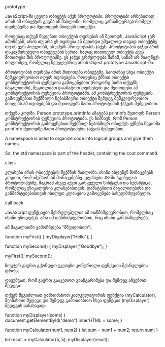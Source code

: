 prototype

JavaScript-ში ყველა ობიექტს აქვს პროტოტიპი. პროტოტიპი არსებითად არის ამ ობიექტის გეგმა ან შაბლონი, რომელიც განსაზღვრავს რომელ თვისებებსა და მეთოდებს მიიღებს ობიექტი.

როდესაც თქვენ წვდებით ობიექტის თვისებას ან მეთოდს, JavaScript ჯერ ამოწმებს, არის თუ არა ეს თვისება ან მეთოდი უშუალოდ თავად ობიექტზე. თუ ის ვერ პოულობს, ის ეძებს პროტოტიპის ჯაჭვს. პროტოტიპის ჯაჭვი არის დაკავშირებული ობიექტების სერია, სადაც თითოეულ ობიექტს აქვს მითითება მის პროტოტიპზე. ეს ჯაჭვი გრძელდება მანამ, სანამ არ მიაღწევს ბოლომდე, რომელიც ჩვეულებრივ არის Object.prototype JavaScript-ში.

პროტოტიპის თვისება არის მითითება ობიექტზე, საიდანაც სხვა ობიექტი მემკვიდრეობით იღებს თვისებებს. როდესაც ქმნით ობიექტს კონსტრუქტორის ფუნქციის გამოყენებით (როგორც პირი თქვენს მაგალითში), შეგიძლიათ დაამატოთ თვისებები და მეთოდები ამ კონსტრუქტორის ფუნქციის პროტოტიპში. ამ კონსტრუქტორის ფუნქციის გამოყენებით შექმნილი ნებისმიერი ობიექტი შემდეგ მემკვიდრეობით მიიღებს ამ თვისებებს და მეთოდებს მათი პროტოტიპის ჯაჭვის მეშვეობით.

თქვენს კოდში, Person.prototype.printInfo ამატებს printInfo მეთოდს Person კონსტრუქტორის ფუნქციის პროტოტიპს. ეს ნიშნავს, რომ Person კონსტრუქტორის გამოყენებით შექმნილ ნებისმიერ ობიექტს ექნება წვდომა printInfo მეთოდზე მათი პროტოტიპური ჯაჭვის მეშვეობით.

A namespace is used to organize code into logical groups and give them names.

So, the std namespace is part of the <iostream> header, containing the cout command.

class

კლასები არის ობიექტების შექმნის შაბლონი. ისინი ახდენენ მონაცემებს კოდით, რომ იმუშაონ ამ მონაცემებზე. კლასები JS-ში აგებულია პროტოტიპებზე, მაგრამ ასევე აქვთ გარკვეული სინტაქსი და სემანტიკა, რომელიც უნიკალურია კლასებისთვის. დამატებითი მაგალითებისა და განმარტებებისთვის იხილეთ კლასების გამოყენება სახელმძღვანელო.

call back

JavaScript ფუნქციები შესრულებულია იმ თანმიმდევრობით, რომელსაც ისინი უწოდებენ. არა იმ თანმიმდევრობით, რაც ისინი განისაზღვრება.

ამ მაგალითში გამოჩნდება "მშვიდობით":

function myFirst() {
  myDisplayer("Hello");
}

function mySecond() {
  myDisplayer("Goodbye");
}

myFirst();
mySecond();

ზოგჯერ გსურთ გქონდეთ უკეთესი კონტროლი ფუნქციის შესრულების დროს.

დავუშვათ, რომ გსურთ გააკეთოთ გაანგარიშება და შემდეგ აჩვენოთ შედეგი.

თქვენ შეგიძლიათ გამოიძახოთ კალკულატორის ფუნქცია (myCalculator), შეინახოთ შედეგი და შემდეგ გამოიძახოთ სხვა ფუნქცია (myDisplayer) შედეგის სანახავად:

function myDisplayer(some) {
  document.getElementById("demo").innerHTML = some;
}

function myCalculator(num1, num2) {
  let sum = num1 + num2;
  return sum;
}

let result = myCalculator(5, 5);
myDisplayer(result);